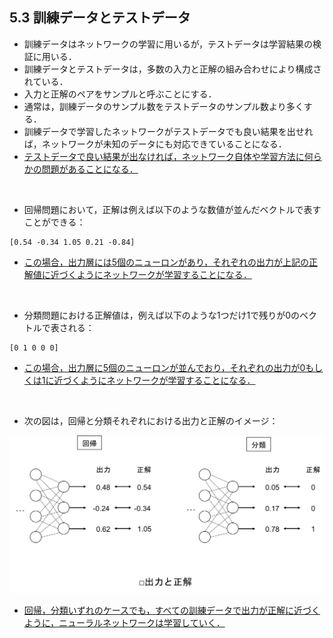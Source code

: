 [](2019/05/16)

## 5.3 訓練データとテストデータ
- 訓練データはネットワークの学習に用いるが，テストデータは学習結果の検証に用いる．
- 訓練データとテストデータは，多数の入力と正解の組み合わせにより構成されている．
- 入力と正解のペアをサンプルと呼ぶことにする．
- 通常は，訓練データのサンプル数をテストデータのサンプル数より多くする．
- 訓練データで学習したネットワークがテストデータでも良い結果を出せれば，ネットワークが未知のデータにも対応できていることになる．
- <u>テストデータで良い結果が出なければ，ネットワーク自体や学習方法に何らかの問題があることになる．</u>

<br>

- 回帰問題において，正解は例えば以下のような数値が並んだベクトルで表すことができる：
```
[0.54 -0.34 1.05 0.21 -0.84]
```
- <u>この場合，出力層には5個のニューロンがあり，それぞれの出力が上記の正解値に近づくようにネットワークが学習することになる．</u>

<br>

- 分類問題における正解値は，例えば以下のような1つだけ1で残りが0のベクトルで表される：
```
[0 1 0 0 0]
```
- <u> この場合，出力層に5個のニューロンが並んでおり，それぞれの出力が0もしくは1に近づくようにネットワークが学習することになる．</u>

<br>

- 次の図は，回帰と分類それぞれにおける出力と正解のイメージ：

<center>
<img src="out_and_ground_truth.png" width="800">
</center>

- <u>回帰，分類いずれのケースでも，すべての訓練データで出力が正解に近づくように，ニューラルネットワークは学習していく．</u>